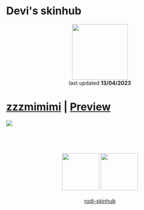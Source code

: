 # Devi's skinhub
<p align="center">
<a href="https://osu.ppy.sh/users/19500711">
  <img src="https://a.ppy.sh/19500711"  
       width="150"
       height="150"></a>
<br>
last updated <b>13/04/2023</b>
</p>

# [zzzmimimi](https://github.com/rudj-skinhub/woal/raw/tyfh/devi/zzzmimimi.osk) | [Preview](https://imgur.com/gallery/xDZtTtt)
[![](https://i.imgur.com/urdOUAw.jpeg)](https://github.com/rudj-skinhub/woal/raw/tyfh/devi/zzzmimimi.osk)

#
<p align="center">
  <br></br>
  <a href="https://www.twitch.tv/deviiosu">
  <img src="https://i.imgur.com/HM030lk.png" 
       width="100" 
       height="100"></a>
  <a href="https://twitter.com/DeviOnOsu">
  <img src="https://i.imgur.com/PUQ5uWf.png" 
       width="100" 
       height="100"></a>
  <br></br>
  <a href="README.md">rudj-skinhub</a>
 </p>
